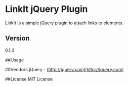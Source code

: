 # LinkIt jQuery Plugin  

LinkIt is a simple jQuery plugin to attach links to elements.

## Version 
0.1.0

##Usage 

##Vendors
jQuery - [http://jquery.com](http://jquery.com)

##License
MIT License


